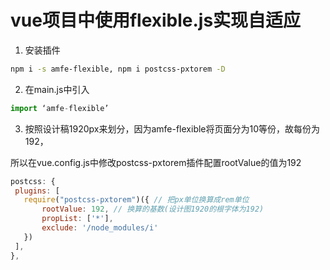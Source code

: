 # vue项目中使用flexible.js实现自适应

1. 安装插件
```bash
npm i -s amfe-flexible, npm i postcss-pxtorem -D
```
2. 在main.js中引入
```js
import ‘amfe-flexible’
```
3. 按照设计稿1920px来划分，因为amfe-flexible将页面分为10等份，故每份为192，

所以在vue.config.js中修改postcss-pxtorem插件配置rootValue的值为192

```jsx
postcss: {
 plugins: [
   require("postcss-pxtorem")({ // 把px单位换算成rem单位     
	   rootValue: 192, // 换算的基数(设计图1920的根字体为192)     
	   propList: ['*'],
	   exclude: '/node_modules/i'   
   })
 ],
},
```